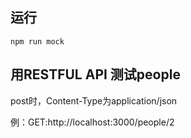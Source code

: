 ## 运行

 `npm run mock`

## 用RESTFUL API 测试people

 post时，Content-Type为application/json

 例：GET:http://localhost:3000/people/2


